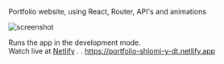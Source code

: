 Portfolio website,
using React, Router, API's and animations


<img src="https://postimg.cc/WFMnqQJK" alt="screenshot">

Runs the app in the development mode.\
Watch live at [Netlify](https://portfolio-shlomi-y-dt.netlify.app)
.
.
https://portfolio-shlomi-y-dt.netlify.app

